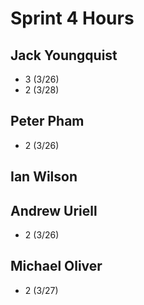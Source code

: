 # Sprint 4 Hours

## Jack Youngquist

- 3 (3/26)
- 2 (3/28)

## Peter Pham

- 2 (3/26)

## Ian Wilson


## Andrew Uriell

- 2 (3/26)

## Michael Oliver
- 2 (3/27)
